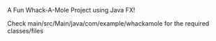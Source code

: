 A Fun Whack-A-Mole Project using Java FX!

Check main/src/Main/java/com/example/whackamole for the required classes/files
